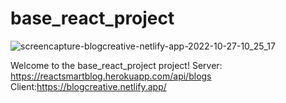 
# base_react_project
![screencapture-blogcreative-netlify-app-2022-10-27-10_25_17](https://user-images.githubusercontent.com/26792185/198232288-7784e901-e5d8-4c17-8390-f6de47234660.png)

Welcome to the base_react_project project!
Server: https://reactsmartblog.herokuapp.com/api/blogs
Client:https://blogcreative.netlify.app/
